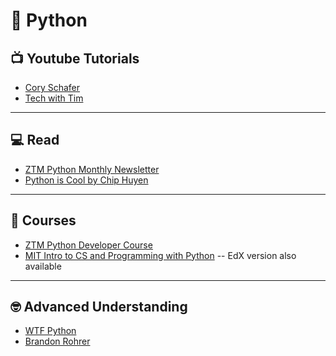 # 🐍 Python

## 📺 Youtube Tutorials
* [Cory Schafer](https://www.youtube.com/c/Coreyms/playlists)
* [Tech with Tim](https://www.youtube.com/c/TechWithTim/playlists)

<hr>

## 💻 Read
* [ZTM Python Monthly Newsletter](https://zerotomastery.io/blog/?tag=MLM#monthly)
* [Python is Cool by Chip Huyen](https://github.com/chiphuyen/python-is-cool)

<hr>

## 📝 Courses
* [ZTM Python Developer Course](https://academy.zerotomastery.io/p/complete-python-developer-zero-to-mastery)
* [MIT Intro to CS and Programming with Python](https://ocw.mit.edu/courses/electrical-engineering-and-computer-science/6-0001-introduction-to-computer-science-and-programming-in-python-fall-2016/) -- EdX version also available

<hr>

## 🤓 Advanced Understanding
* [WTF Python](https://github.com/satwikkansal/wtfpython)
* [Brandon Rohrer](https://e2eml.school/blog.html#135)